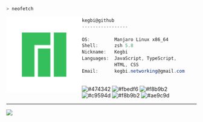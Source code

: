 ```zsh
> neofetch
```

<img align="left" src="assets/manjaro-logo.png" alt="logo.png" width="200" />

```csharp
kegbi@github
-----------------

OS:         Manjaro Linux x86_64
Shell:      zsh 5.8
Nickname:   Kegbi
Languages:  JavaScript, TypeScript,
            HTML, CSS
Email:      kegbi.networking@gmail.com
```

<p align="left">
  &nbsp; &nbsp; &nbsp; &nbsp; &nbsp;&nbsp; &nbsp; &nbsp; &nbsp;&nbsp; &nbsp; &nbsp; &nbsp; &nbsp; &nbsp; &nbsp; &nbsp; &nbsp;&nbsp; &nbsp; &nbsp; &nbsp; &nbsp;&nbsp; &nbsp; &nbsp; &nbsp; &nbsp; &nbsp; &nbsp; &nbsp;
  <img alt="#474342" src="https://via.placeholder.com/15/474342/000000?text=+" width="25" height="20" />
  <img alt="#fbedf6" src="https://via.placeholder.com/15/4ca4eb/000000?text=+" width="25" height="20" />
  <img alt="#f8b9b2" src="https://via.placeholder.com/15/35BF5C/000000?text=+" width="25" height="20" />
  <img alt="#c9594d" src="https://via.placeholder.com/15/d74681/000000?text=+" width="25" height="20" />
  <img alt="#f8b9b2" src="https://via.placeholder.com/15/60409c/000000?text=+" width="25" height="20" />
  <img alt="#ae9c9d" src="https://via.placeholder.com/15/ae9c9d/000000?text=+" width="25" height="20" />
</p>

---

![](https://komarev.com/ghpvc/?username=Kegbi&style=flat-square)
